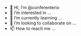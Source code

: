 - 👋 Hi, I’m @conferenterio
- 👀 I’m interested in ...
- 🌱 I’m currently learning ...
- 💞️ I’m looking to collaborate on ...
- 📫 How to reach me ...

<!---
conferenterio/conferenterio is a ✨ special ✨ repository because its `README.md` (this file) appears on your GitHub profile.
You can click the Preview link to take a look at your changes.
--->
